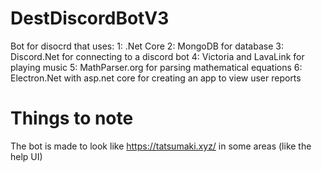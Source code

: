 # DestDiscordBotV3
 Bot for disocrd that uses:
 1: .Net Core
 2: MongoDB for database
 3: Discord.Net for connecting to a discord bot
 4: Victoria and LavaLink for playing music
 5: MathParser.org for parsing mathematical equations
 6: Electron.Net with asp.net core for creating an app to view user reports
# Things to note
The bot is made to look like https://tatsumaki.xyz/ in some areas (like the help UI)